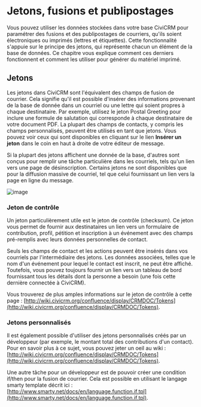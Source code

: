 Jetons, fusions et publipostages
================================

Vous pouvez utiliser les données stockées dans votre base CiviCRM pour paramétrer des fusions et des publipostages de courriers, qu'ils soient électroniques ou imprimés (lettres et étiquettes). Cette fonctionnalité s'appuie sur le principe des jetons, qui représente chacun un élément de la base de données. Ce chapitre vous explique comment ces derniers fonctionnent et comment les utiliser pour générer du matériel imprimé.

Jetons
------

Les jetons dans CiviCRM sont l'équivalent des champs de fusion de courrier. Cela signifie qu'il est possible d'insérer des informations provenant de la base de donnée dans un courriel ou une lettre qui soient propres à chaque destinataire. Par exemple, utilisez le jeton Postal Greeting pour inclure une formule de salutation qui corresponde à chaque destinataire de votre document PDF. La plupart des champs de contacts, y compris les champs personnalisés, peuvent être utilisés en tant que jetons. Vous pouvez voir ceux qui sont disponibles en cliquant sur le lien **Insérer un jeton** dans le coin en haut à droite de votre éditeur de message.

Si la plupart des jetons affichent une donnée de la base, d'autres sont conçus pour remplir une tâche particulière dans les courriels, tels qu'un lien vers une page de désinscription. Certains jetons ne sont disponibles que pour la diffusion massive de courriel, tel que celui fournissant un lien vers la page en ligne du message. 

![image](/img/Tokens-4.5.png)

### Jeton de contrôle

Un jeton particulièrement utile est le jeton de contrôle (checksum). Ce jeton vous permet de fournir aux destinataires un lien vers un formulaire de contribution, profil, pétition et inscription à un événement avec des champs pré-remplis avec leurs données personnelles de contact.

Seuls les champs de contact et les actions peuvent être insérés dans vos courriels par l'intermédiaire des jetons. Les données associées, telles que le nom d'un événement pour lequel le contact est inscrit, ne peut être affiché. Toutefois, vous pouvez toujours fournir un lien vers un tableau de bord fournissant tous les détails dont la personne a besoin (une fois cette dernière connectée à CiviCRM).

Vous trouverez de plus amples informations sur le jeton de contrôle à cette page : [http://wiki.civicrm.org/confluence/display/CRMDOC/Tokens](http://wiki.civicrm.org/confluence/display/CRMDOC/Tokens).

### Jetons personnalisés

Il est également possible d'utiliser des jetons personnalisés créés par un développeur (par exemple, le montant total des contributions d'un contact). Pour en savoir plus à ce sujet, vous pouvez jeter un oeil au wiki :
[http://wiki.civicrm.org/confluence/display/CRMDOC/Tokens](http://wiki.civicrm.org/confluence/display/CRMDOC/Tokens).

Une autre tâche pour un développeur est de pouvoir créer une condition if/then pour la fusion de courrier. Cela est possible en utilisant le langage smarty template décrit ici : [http://www.smarty.net/docs/en/language.function.if.tpl](http://www.smarty.net/docs/en/language.function.if.tpl).
